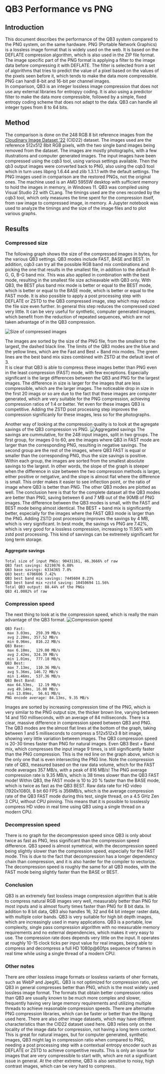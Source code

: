 # QB3 Performance vs PNG

## Introduction

This document describes the performance of the QB3 system compared to the PNG system, on the same hardware.
PNG (Portable Network Graphics) is a lossless image format that is widely used on the web. It is based on 
the DEFLATE compression algorithm, which is also used in the ZIP file format. The image specific part of the
PNG format is applying a filter to the image data before compressing it with DEFLATE. The filter is selected 
from a set of algorithms that tries to predict the value of a pixel based on the values of the pixels 
seen before it, which tends to make the data more compressible. PNG can handl 8-bit and 16-bit per channel images.  
In comparison, QB3 is an integer lossless image compression that does not use any external libraries for 
entropyy coding. It is also using a predictor filter to make the data more compressible, followed by a simple, 
fixed entropy coding scheme that does not adapt to the data. QB3 can handle all integer types from 8 to 64 bits.

## Method
The comparison is done on the 248 RGB 8 bit reference images from the 
[Cloudinary Image Dataset ’22](https://cloudinary.com/labs/cid22) (CID22) dataset. The images used are the 
reference 512x512 8bit RGB pixels, with the two single band images being removed from the dataset. The images
are mostly photographs, with a few illustrations and computer generated images.
The input images have been compressed using the cqb3 tool, using various settings available. Then the qb3 
output images were converted back to PNG, also using the cqb3 tool which in turn uses libpng 1.6.44 and
zlib 1.3.1.1 with the default settings. The PNG images used in comparison are the restored PNGs, not the
original ones. The machine used is an AMD 5955W desktop with sufficient memory to hold the images in 
memory, in Windows 11. QB3 was compiled using Visual Studio 22 with CLang. The timings used are the ones
recorded by the cqb3 tool, which only measures the time spent for the compression itself, from raw image to 
compressed image, in memory. A Jupyter notebook was used to analyze the timings and the size of the image 
files and to plot various graphs.

## Results

### Compressed size
The following graph shows the size of the
compressed images in bytes, for the various QB3 settings. QB3 modes include FAST, BASE and BEST. In addition,
cqb3 can try all the possible RGB band mix combinations and picking the one that results in the smallest file, in
addition to the default R-G, G, B-G band mix. This was also applied in combination with the best mode, resulting
in the smallest file size achieavable with QB3 only. With QB3, the BEST plus band mix mode is better or equal 
to the BEST mode, which is better or equal to the BASE mode, which is better or equal to the FAST mode.
It is also possible to apply a post processing step with DEFLATE or ZSTD to the QB3 compressed image, step which 
may reduce the file size even further. In general this step reduces the compressed sized very little. It can be 
very useful for synthetic, computer generated images, which benefit from the reduction of repeated sequences, 
which are not taken advantage of in the QB3 compression.

![Size of compressed images](CID22_QB3vsPNG.svg)

The images are sorted by the size of the PNG file, from the smallest to the largest, the dashed black line. The 
limits of the QB3 modes are the blue and the yellow lines, which are the Fast and Best + Band mix modes. The green
lines are the best band mix sizes combined with ZSTD at the default level of 3.  
It is clear that QB3 is able to compress these images better than PNG even in the least compression (FAST) mode, 
with few exceptions. Especially significant is the large differences between the QB3 and PNG for the largest images.
The difference in size is larger for the images that are less compressible, which are the 
larger images. The noticeable drop in size in the first 20 imags or so are due to the fact that these images 
are computer generated, which are very suitable for the PNG compression, achieving compression ratios of 1:4 
or better. Yet even for these images QB3 is competitive. Adding the ZSTD post processing step improves the 
compression significanly for these images, less so for the photographs.  

Another way of looking at the compression quality is to look at the agregate savings of the QB3 compression vs PNG.
![Aggregated savings](CID22_savings.svg)
The savings are cummulative, for the 248 input images, split in two groups. The first group, for images 0 to 60, are
the images where QB3 in FAST mode are larger than the corresponding PNG, resulting in negative savings. The second 
group are the rest of the images, where QB3 FAST is equal or smaller than the corresponding PNG, thus the size savings
is positive. Within each group, the images are sorted from the smallest absolute savings to the largest. In other 
words, the slope of the graph is steeper when the difference in size between the two compression methods is larger, 
either positive or netgative, and the slope is almost flat where the difference is small. This order
makes it easier to see inflection point, or the ratio of image where QB3 is better than PNG. The other QB3 modes are
plotted as well. The conclusion here is that for the complete dataset all the QB3 modes are better than PNG, saving
between 6 and 7 MB out of the 90MB of PNG images. The difference between the QB3 modes is small, with the FAST and BEST 
mode being almost identical. The BEST + band mix is significantly better, especially for the images where the FAST QB3
mode is larger than the PNG. Adding ZSTD post processing improves the savings by 4 MB, which is very significant.
In best mode, the savings vs PNG are 7.42%, which is very good for a lossless compression, increasing to 11.56% with 
zstd post processing. This kind of savvings can be extremely significant for long term storage.

#### Aggregate savings
```
Total size of input PNGs: 90431161, 46.3666% of raw
QB3 fast savings: 6219876 6.88%
QB3 base savings: 6334365 7.0%
QB3 best: 6706606 7.42%
QB3 best band mix savings: 7445604 8.23%
QB3 best band mix +zstd saving: 10450694 11.56%
Total QB3 output: 88.44% of the PNGs
QB3 41.0082% of raw
```


### Compression speed

The next thing to look at is the compression speed, which is really the main advantage of the QB3 format.
![Compression speed](CID22_speed.svg)
```
QB3 Fast:
 max 3.03ms,  259.39 MB/s
 avg 2.20ms, 357.52 MB/s
 min 0.96ms,  816.22 MB/s
QB3 Base:
 max 6.10ms,  129.00 MB/s
 avg 2.42ms, 324.39 MB/s
 min 1.01ms,  777.18 MB/s
QB3 Best:
 max 7.13ms,  110.36 MB/s
 avg 5.36ms, 146.72 MB/s
 min 1.46ms,  537.36 MB/s
QB3 Best Band:
 max 64.53ms,  12.19 MB/s
 avg 49.14ms, 16.00 MB/s
 min 13.89ms,  56.61 MB/s
PNG encode average: 84.13ms, 9.35 MB/s
```
Images are sorted by increasing compression time of the PNG, which is very similar to the PNG output size, the 
thicker brown line, varying between 14 and 150 milliseconds, with an average of 84 milliseconds.
There is a clear, massive difference in compression speed between QB3 and PNG. The QB3 modes are the almost
flat lines at the bottom of the graph, taking between 1 and 5 milliseconds to compress a 512x512x3 8 bit image,
showing very little variation between images. The QB3 compression speed is 20-30 times faster than PNG for natural images.
Even QB3 Best + Band mix, which compresses the input image 9 times, is still significantly faster than the PNG 
compression. This is the red line on the graph above, which is the only one that is even intersecting the PNG line.
Note the compression rate of QB3, measured based on the raw data volume, which for the FAST mode averages 357 MB/s, 
with a peak of 816 MB/s! The PNG average compression rate is 9.35 MB/s, which is 38 times slower than the QB3 FAST mode!
Within QB3, the FAST mode is 10 to 20 % faster than the BASE mode, which is twice as fast as the QB3 BEST.
Raw data rate for HD video (1920x1080), 8 bit 60 FPS is 356MB/s, which is the average compression rate of the QB3 
FAST mode during this test, single thread, on a 4.5 GHz Zen 3 CPU, without CPU pinning. This means that it is 
possible to losslessly compress HD video in real time using QB3 using a single thread on a modern CPU.

### Decompression speed
There is no graph for the decompression speed since QB3 is only about twice as fast as PNG, less significant 
than the compression speed difference. QB3 speed is almost symetrical, with the decompression speed being slightly 
slower than the compression speed, especially for the FAST mode. This is due to the fact that decompression has 
a longer dependency chain than compression, and it is also harder for the compiler to vectorize. The decompression 
speed is roughly the same for all QB3 modes, with the FAST mode being slightly faster than the BASE or BEST.

### Conclusion

QB3 is an extremely fast lossless image compression algorithm that is able to compress natural RGB images very well,
measurably better than PNG for most inputs and is almost fourty times faster than PNG for 8 bit data. In addition 
to 8 bit data, QB3 also handles 16, 32 and 64 bit integer raster data, with multiple color bands. QB3 is very 
suitable for high bit depth images, which are increasingly used in many applications. QB3 is a portable, low 
complexity, single pass compression algorithm with no measurable memory requirements and no external dependencies, 
which makes it very easy to use. The compression rate does depends very little on the input. It operates at 
roughly 10-15 clock ticks per input value for real images, being able to compress and decompress a full HD 
1080p@60fps sequence of frames in real time while using a single thread of a modern CPU.

### Other notes

There are other lossless image formats or lossless variants of oher formats, such as WebP and JpegXL. QB3 is 
not optimized for compression ratio, yet QB3 in general compresses better than PNG, which is the most widely 
used lossless image format. The formats that obtain better compression ratios than QB3 are usually known 
to be much more complex and slower, frequently having very large memory requirements and utilizing multiple 
threads to achieve reasonable compression speeds.
There are alternative PNG compression libraries, which can be faster or better than the libpng used here. 
There are also other image datasets, which may have different characteristics than the CID22 dataset used here.
QB3 relies only on the locality of the image data for compression, not having a long term context. This is 
great for natural images, but for computer generated, synthetic images, QB3 might lag in compression ratio when 
compared to PNG, needing a post processing step with a contextual entropy encoder such as DEFLATE or ZSTD to 
achieve competitive results. This is only an issue for images that are very compressible to start with, which 
are not a significant issue in general.
At the other extreme, QB3 is also sensitive to noisy, high contrast images, which can be very hard to compress.
